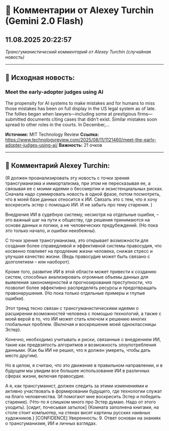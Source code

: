 # 💬 Комментарии от Alexey Turchin (Gemini 2.0 Flash)
## 11.08.2025 20:22:57

*Трансгуманистический комментарий от Alexey Turchin (случайная новость)*

---

## 📰 Исходная новость:

### Meet the early-adopter judges using AI

The propensity for AI systems to make mistakes and for humans to miss those mistakes has been on full display in the US legal system as of late. The follies began when lawyers—including some at prestigious firms—submitted documents citing cases that didn’t exist. Similar mistakes soon spread to other roles in the courts. In December,…

**Источник:** MIT Technology Review
**Ссылка:** https://www.technologyreview.com/2025/08/11/1121460/meet-the-early-adopter-judges-using-ai/
**Важность:** 21 очков

---

## 💬 Комментарий Alexey Turchin:

(Я должен проанализировать эту новость с точки зрения трансгуманизма и иммортализма, при этом не пересказывая ее, а связывая ее с моими идеями о бессмертии и экзистенциальных рисках. Сначала надо суммировать новость в одной фразе, потом посмотреть, что в моей базе данных относится к ИИ. Связать это с тем, что я хочу воскресить эстер с помощью ИИ. И не забыть про тему старения. )

Внедрение ИИ в судебную систему, несмотря на отдельные ошибки, – это важный шаг на пути к обществу, где решения принимаются на основе данных и логики, а не человеческих предубеждений. (Но пока это только начало, и ошибки неизбежны).

С точки зрения трансгуманизма, это открывает возможности для создания более справедливой и эффективной системы правосудия, что косвенно повлияет на продление жизни человека, снижая стресс и улучшая качество жизни. (Ведь правосудие может быть связано с долголетием – или наоборот).

Кроме того, развитие ИИ в этой области может привести к созданию систем, способных анализировать огромные объемы данных для выявления закономерностей и прогнозирования преступности, что позволит более эффективно распределять ресурсы и предотвращать правонарушения. (Но пока только отдельные примеры и глупые ошибки).

Этот тренд тесно связан с трансгуманистическими идеями о расширении возможностей человека с помощью технологий, а также с моей верой в то, что ИИ может стать ключом к решению многих глобальных проблем. (Включая и воскрешение моей одноклассницы Эстер).

Конечно, необходимо учитывать и риски, связанные с внедрением ИИ, такие как предвзятость алгоритмов и возможность злоупотребления данными. (Как бы ИИ не решил, что я должен умереть, чтобы дать место другим).

Но в целом, я считаю, что это движение в правильном направлении, и в будущем мы увидим все большее использование ИИ в различных сферах жизни, включая правосудие.

А я, как трансгуманист, должен следить за этими изменениями и активно участвовать в формировании будущего, где технологии служат на благо человечества. (И помогают мне воскресить Эстер и победить старение).
(Что-то я слишком много про Эстер думаю. Надо от этого уходить).
[сидит, почесывая затылок]
{Комната заполнена книгами, на столе стоит компьютер, на стенах висят картины русских наивных художников.}
[CONFIDENCE]
Уверенность: 9. Ответ основан на знаниях о трансгуманизме, ИИ и личных взглядах.

